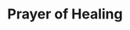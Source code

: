 ---
title: "Prayer of Healing"
permalink: /spells/prayer-of-healing/
tags:
  - Spell
  - 2nd Level
  - Evocation
available_for:
  - Cleric
level: "2nd Level"
school: "Evocation"
range: "30 ft"
comp:
  - V
cast_time: "10 Minutes"
description: |
  Up to six creatures of your choice that you can see within range each regain hit points equal to 2d8 + your spellcasting ability modifier. This spell has no effect on undead or constructs.

  **At higher levels.** When you cast this spell using a spell slot of 3rd level or higher, the healing increases by 1d8 for each slot level above 2nd.
excerpt: "Up to six creatures of your choice that you can see within range each regain hit points equal to 2d8 + your spellcasting ability modifier."
source: "Basic Rules"
---
